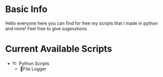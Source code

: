 # Basic Info

Hello everyone here you can find for free my scripts that i made in python and more! Feel free to give sugesstions

# Current Available Scripts

* <img src="https://cdn.discordapp.com/attachments/1174656852596903976/1174656875153866762/Bez_nazwy-1.png?ex=65686377&is=6555ee77&hm=fb9c06a56d067121eec3ba767c715cd1f13bb0b1167df48b6974caa08b3eef5a" width="16" height="16" alt="tcp"> Python Scripts
  * 📰File Logger
